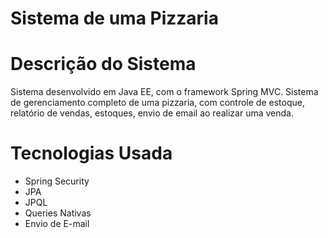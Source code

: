 # Sistema de uma Pizzaria

# Descrição do Sistema

Sistema desenvolvido em Java EE, com o framework Spring MVC. Sistema de gerenciamento completo de  uma pizzaria, com controle de estoque,
relatório de vendas, estoques, envio de email ao realizar uma venda.

# Tecnologias Usada

 - Spring Security
 - JPA
 - JPQL
 - Queries Nativas
 - Envio de E-mail
 
